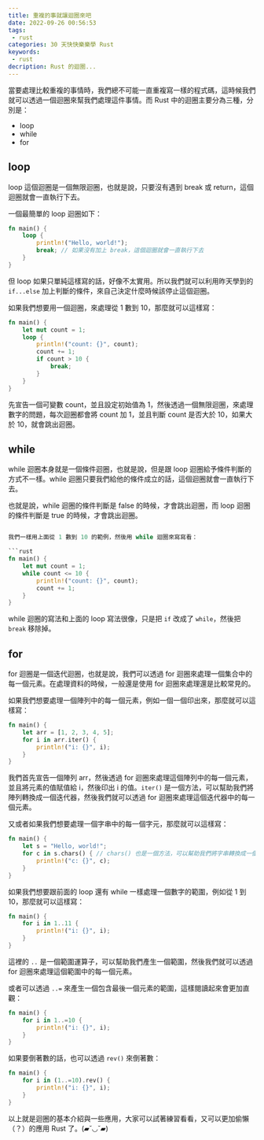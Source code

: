 ```yaml
---
title: 重複的事就讓迴圈來吧
date: 2022-09-26 00:56:53
tags:
 - rust
categories: 30 天快快樂樂學 Rust
keywords:
 - rust
decription: Rust 的迴圈...
---
```


當要處理比較重複的事情時，我們總不可能一直重複寫一樣的程式碼，這時候我們就可以透過一個迴圈來幫我們處理這件事情。而 Rust 中的迴圈主要分為三種，分別是：

- loop
- while
- for

## loop

loop 這個迴圈是一個無限迴圈，也就是說，只要沒有遇到 break 或 return，這個迴圈就會一直執行下去。

一個最簡單的 loop 迴圈如下：

```rust
fn main() {
    loop {
        println!("Hello, world!");
        break; // 如果沒有加上 break，這個迴圈就會一直執行下去
    }
}
```
但 loop 如果只單純這樣寫的話，好像不太實用。所以我們就可以利用昨天學到的 `if...else` 加上判斷的條件，來自己決定什麼時候該停止這個迴圈。

如果我們想要用一個迴圈，來處理從 1 數到 10，那麼就可以這樣寫：

```rust
fn main() {
    let mut count = 1;
    loop {
        println!("count: {}", count);
        count += 1;
        if count > 10 {
            break;
        }
    }
}
```

先宣告一個可變數 count，並且設定初始值為 1，然後透過一個無限迴圈，來處理數字的問題，每次迴圈都會將 count 加 1，並且判斷 count 是否大於 10，如果大於 10，就會跳出迴圈。

## while

while 迴圈本身就是一個條件迴圈，也就是說，但是跟 loop 迴圈給予條件判斷的方式不一樣。while 迴圈只要我們給他的條件成立的話，這個迴圈就會一直執行下去。

也就是說，while 迴圈的條件判斷是 false 的時候，才會跳出迴圈，而 loop 迴圈的條件判斷是 true 的時候，才會跳出迴圈。

```rust

我們一樣用上面從 1 數到 10 的範例，然後用 while 迴圈來寫寫看：

```rust
fn main() {
    let mut count = 1;
    while count <= 10 {
        println!("count: {}", count);
        count += 1;
    }
}
```

while 迴圈的寫法和上面的 loop 寫法很像，只是把 `if` 改成了 `while`，然後把 `break` 移除掉。

## for

for 迴圈是一個迭代迴圈，也就是說，我們可以透過 for 迴圈來處理一個集合中的每一個元素。在處理資料的時候，一般還是使用 for 迴圈來處理還是比較常見的。

如果我們想要處理一個陣列中的每一個元素，例如一個一個印出來，那麼就可以這樣寫：

```rust
fn main() {
    let arr = [1, 2, 3, 4, 5];
    for i in arr.iter() {
        println!("i: {}", i);
    }
}
```

我們首先宣告一個陣列 arr，然後透過 for 迴圈來處理這個陣列中的每一個元素，並且將元素的值賦值給 i，然後印出 i 的值。`iter()` 是一個方法，可以幫助我們將陣列轉換成一個迭代器，然後我們就可以透過 for 迴圈來處理這個迭代器中的每一個元素。

又或者如果我們想要處理一個字串中的每一個字元，那麼就可以這樣寫：

```rust
fn main() {
    let s = "Hello, world!";
    for c in s.chars() { // chars() 也是一個方法，可以幫助我們將字串轉換成一個迭代器
        println!("c: {}", c);
    }
}
```

如果我們想要跟前面的 loop 還有 while 一樣處理一個數字的範圍，例如從 1 到 10，那麼就可以這樣寫：

```rust
fn main() {
    for i in 1..11 {
        println!("i: {}", i);
    }
}
```

這裡的 `..` 是一個範圍運算子，可以幫助我們產生一個範圍，然後我們就可以透過 for 迴圈來處理這個範圍中的每一個元素。

或者可以透過 `..=` 來產生一個包含最後一個元素的範圍，這樣閱讀起來會更加直觀：

```rust
fn main() {
    for i in 1..=10 {
        println!("i: {}", i);
    }
}
```

如果要倒著數的話，也可以透過 `rev()` 來倒著數：

```rust
fn main() {
    for i in (1..=10).rev() {
        println!("i: {}", i);
    }
}
```

以上就是迴圈的基本介紹與一些應用，大家可以試著練習看看，又可以更加偷懶（？）的應用 Rust 了。(▰˘◡˘▰)